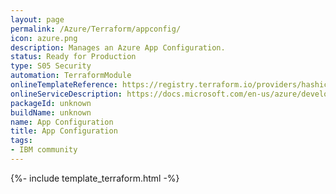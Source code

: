 ```yaml
---
layout: page
permalink: /Azure/Terraform/appconfig/
icon: azure.png
description: Manages an Azure App Configuration.
status: Ready for Production
type: S05 Security
automation: TerraformModule
onlineTemplateReference: https://registry.terraform.io/providers/hashicorp/azurerm/latest/docs/resources/app_configuration
onlineServiceDescription: https://docs.microsoft.com/en-us/azure/developer/terraform/
packageId: unknown
buildName: unknown
name: App Configuration
title: App Configuration
tags: 
- IBM community
---
```


{%- include template_terraform.html -%}

